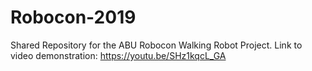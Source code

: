 # Robocon-2019
Shared Repository for the ABU Robocon Walking Robot Project.
Link to video demonstration: https://youtu.be/SHz1kqcL_GA
